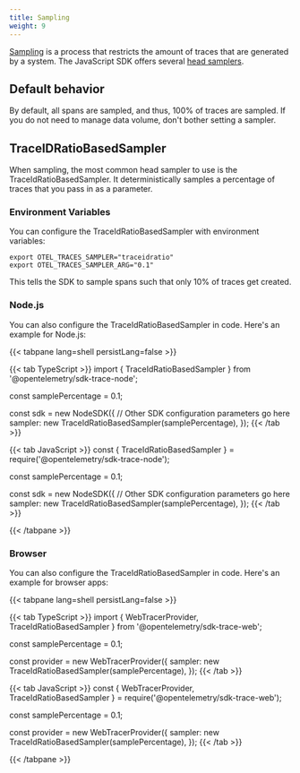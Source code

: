 ```yaml
---
title: Sampling
weight: 9
---
```


[Sampling](/docs/concepts/sampling/) is a process that restricts the amount of
traces that are generated by a system. The JavaScript SDK offers several
[head samplers](/docs/concepts/sampling#head-sampling).

## Default behavior

By default, all spans are sampled, and thus, 100% of traces are sampled. If you
do not need to manage data volume, don't bother setting a sampler.

## TraceIDRatioBasedSampler

When sampling, the most common head sampler to use is the
TraceIdRatioBasedSampler. It deterministically samples a percentage of traces
that you pass in as a parameter.

### Environment Variables

You can configure the TraceIdRatioBasedSampler with environment variables:

```shell
export OTEL_TRACES_SAMPLER="traceidratio"
export OTEL_TRACES_SAMPLER_ARG="0.1"
```

This tells the SDK to sample spans such that only 10% of traces get created.

### Node.js

You can also configure the TraceIdRatioBasedSampler in code. Here's an example
for Node.js:

<!-- prettier-ignore-start -->
{{< tabpane lang=shell persistLang=false >}}

{{< tab TypeScript >}}
import { TraceIdRatioBasedSampler } from '@opentelemetry/sdk-trace-node';

const samplePercentage = 0.1;

const sdk = new NodeSDK({
  // Other SDK configuration parameters go here
  sampler: new TraceIdRatioBasedSampler(samplePercentage),
});
{{< /tab >}}

{{< tab JavaScript >}}
const { TraceIdRatioBasedSampler } = require('@opentelemetry/sdk-trace-node');

const samplePercentage = 0.1;

const sdk = new NodeSDK({
  // Other SDK configuration parameters go here
  sampler: new TraceIdRatioBasedSampler(samplePercentage),
});
{{< /tab >}}

{{< /tabpane >}}
<!-- prettier-ignore-end -->

### Browser

You can also configure the TraceIdRatioBasedSampler in code. Here's an example
for browser apps:

<!-- prettier-ignore-start -->
{{< tabpane lang=shell persistLang=false >}}

{{< tab TypeScript >}}
import { WebTracerProvider, TraceIdRatioBasedSampler } from '@opentelemetry/sdk-trace-web';

const samplePercentage = 0.1;

const provider = new WebTracerProvider({
    sampler: new TraceIdRatioBasedSampler(samplePercentage),
});
{{< /tab >}}

{{< tab JavaScript >}}
const { WebTracerProvider, TraceIdRatioBasedSampler } = require('@opentelemetry/sdk-trace-web');

const samplePercentage = 0.1;

const provider = new WebTracerProvider({
    sampler: new TraceIdRatioBasedSampler(samplePercentage),
});
{{< /tab >}}

{{< /tabpane >}}
<!-- prettier-ignore-end -->
